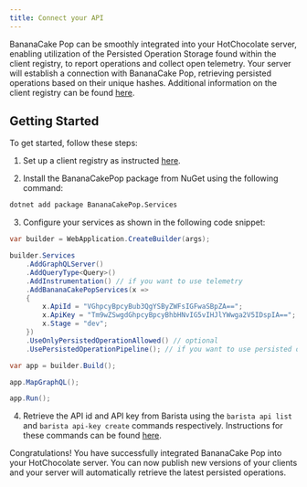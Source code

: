 ```yaml
---
title: Connect your API
---
```


BananaCake Pop can be smoothly integrated into your HotChocolate server, enabling utilization of the Persisted Operation Storage found within the client registry, to report operations and collect open telemetry. Your server will establish a connection with BananaCake Pop, retrieving persisted operations based on their unique hashes. Additional information on the client registry can be found [here](/docs/bananacakepop/v2/apis/client-registry).

## Getting Started

To get started, follow these steps:

1. Set up a client registry as instructed [here](/docs/bananacakepop/v2/apis/client-registry).

2. Install the BananaCakePop package from NuGet using the following command:

```bash
dotnet add package BananaCakePop.Services
```

3. Configure your services as shown in the following code snippet:

```csharp
var builder = WebApplication.CreateBuilder(args);

builder.Services
    .AddGraphQLServer()
    .AddQueryType<Query>()
    .AddInstrumentation() // if you want to use telemetry
    .AddBananaCakePopServices(x =>
    {
        x.ApiId = "VGhpcyBpcyBub3QgYSByZWFsIGFwaSBpZA==";
        x.ApiKey = "Tm9wZSwgdGhpcyBpcyBhbHNvIG5vIHJlYWwga2V5IDspIA==";
        x.Stage = "dev";
    })
    .UseOnlyPersistedOperationAllowed() // optional
    .UsePersistedOperationPipeline(); // if you want to use persisted operations

var app = builder.Build();

app.MapGraphQL();

app.Run();
```

4. Retrieve the API id and API key from Barista using the `barista api list` and `barista api-key create` commands respectively. Instructions for these commands can be found [here](/docs/barista/v1).

Congratulations! You have successfully integrated BananaCake Pop into your HotChocolate server. You can now publish new versions of your clients and your server will automatically retrieve the latest persisted operations.

<!-- spell-checker:ignore Ghpcy, Bpcy, ZWFs -->
